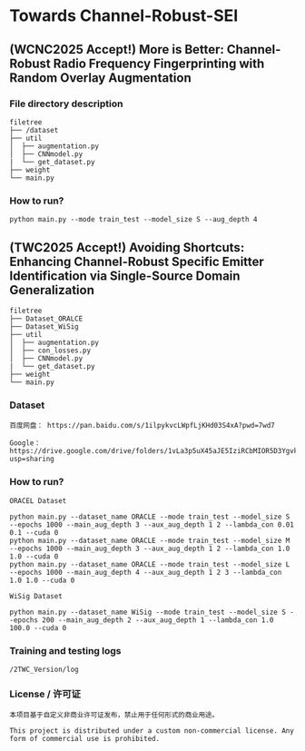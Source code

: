 # Towards Channel-Robust-SEI

## (WCNC2025 Accept!) More is Better: Channel-Robust Radio Frequency Fingerprinting with Random Overlay Augmentation

### File directory description

```
filetree 
├── /dataset
├── util
│  ├── augmentation.py
│  ├── CNNmodel.py
|  └── get_dataset.py
├── weight
└── main.py
```

### How to run?

```
python main.py --mode train_test --model_size S --aug_depth 4
```

## (TWC2025 Accept!) Avoiding Shortcuts: Enhancing Channel-Robust Specific Emitter Identification via Single-Source Domain Generalization

```
filetree 
├── Dataset_ORALCE
├── Dataset_WiSig
├── util
│  ├── augmentation.py
│  ├── con_losses.py
│  ├── CNNmodel.py
|  └── get_dataset.py
├── weight
└── main.py
```

### Dataset

```
百度网盘： https://pan.baidu.com/s/1ilpykvcLWpfLjKHd03S4xA?pwd=7wd7

Google：https://drive.google.com/drive/folders/1vLa3p5uX45aJE5IziRCbMIOR5D3YgvkC?usp=sharing
```

### How to run?

```
ORACEL Dataset

python main.py --dataset_name ORACLE --mode train_test --model_size S --epochs 1000 --main_aug_depth 3 --aux_aug_depth 1 2 --lambda_con 0.01 0.1 --cuda 0
python main.py --dataset_name ORACLE --mode train_test --model_size M --epochs 1000 --main_aug_depth 3 --aux_aug_depth 1 2 --lambda_con 1.0 1.0 --cuda 0
python main.py --dataset_name ORACLE --mode train_test --model_size L --epochs 1000 --main_aug_depth 4 --aux_aug_depth 1 2 3 --lambda_con 1.0 1.0 --cuda 0

WiSig Dataset

python main.py --dataset_name WiSig --mode train_test --model_size S --epochs 200 --main_aug_depth 2 --aux_aug_depth 1 --lambda_con 1.0 100.0 --cuda 0
```

### Training and testing logs

```
/2TWC_Version/log
```

### License / 许可证

```
本项目基于自定义非商业许可证发布，禁止用于任何形式的商业用途。

This project is distributed under a custom non-commercial license. Any form of commercial use is prohibited.
```


